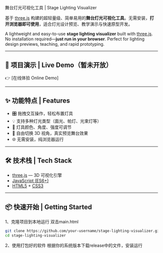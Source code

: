 舞台灯光可视化工具 | Stage Lighting Visualizer

基于 [three.js](https://threejs.org) 构建的超轻量级、简单易用的**舞台灯光可视化工具**。无需安装，**打开浏览器即可使用**，适合灯光设计预览、教学演示与快速原型开发。

A lightweight and easy-to-use **stage lighting visualizer** built with [three.js](https://threejs.org). No installation required—**just run in your browser**. Perfect for lighting design previews, teaching, and rapid prototyping.

---

## 🚀 项目演示 | Live Demo（暂未开放）

👉 [在线体验 Online Demo]

---

## ✨ 功能特点 | Features

- 🎛️ 拖拽交互操作，轻松布置灯具  
- 💡 支持多种灯光类型（面光、帕灯、光束灯等）  
- 🎨 灯具颜色、角度、强度可调节  
- 🧭 自由切换 3D 视角，真实预览舞台效果  
- 🌐 无需安装，纯浏览器运行  

---

## 🛠 技术栈 | Tech Stack

- [three.js](https://threejs.org) — 3D 可视化引擎  
- [JavaScript (ES6+)](https://developer.mozilla.org/en-US/docs/Web/JavaScript)  
- [HTML5](https://developer.mozilla.org/en-US/docs/Web/Guide/HTML/HTML5) + [CSS3](https://developer.mozilla.org/en-US/docs/Web/CSS)

---

## 📦 快速开始 | Getting Started
1、克隆项目到本地运行
双击main.html
```bash
git clone https://github.com/your-username/stage-lighting-visualizer.git
cd stage-lighting-visualizer
```
2、使用打包好的软件
根据你的系统版本下载release中的文件，安装运行
